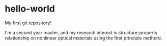 # hello-world
My first git repository!

I'm a second year master, and my research interest is structure-property relationship on nonlinear optical materials using the first principle methord.
